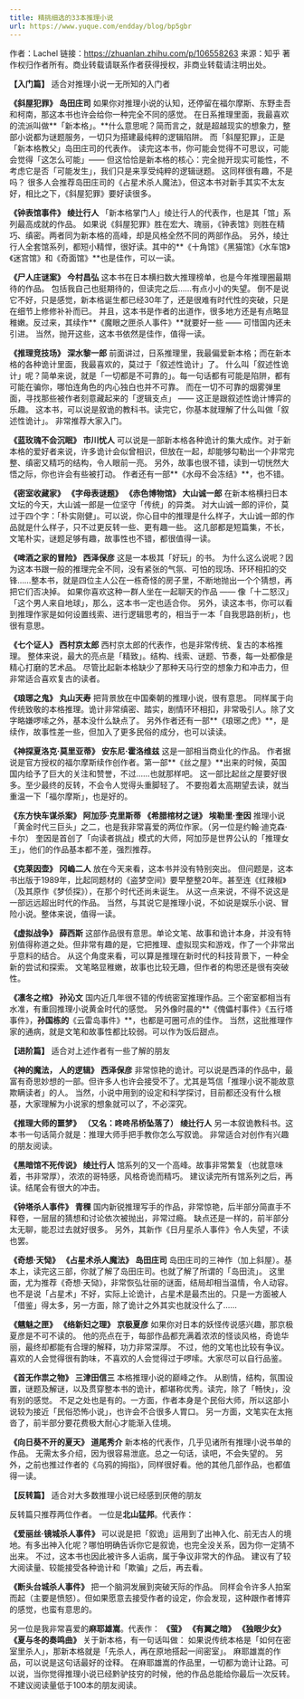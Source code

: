 ```yaml
---
title: 精挑细选的33本推理小说
url: https://www.yuque.com/endday/blog/bp5gbr
---
```


作者：Lachel
链接：<https://zhuanlan.zhihu.com/p/106558263>
来源：知乎
著作权归作者所有。商业转载请联系作者获得授权，非商业转载请注明出处。

**【入门篇】**
适合对推理小说一无所知的入门者

**《斜屋犯罪》**
**岛田庄司**
如果你对推理小说的认知，还停留在福尔摩斯、东野圭吾和柯南，那这本书也许会给你一种完全不同的感觉。
在日系推理里面，我最喜欢的流派叫做**「新本格」。**什么意思呢？简而言之，就是超越现实的想象力，整部小说都为谜题服务，一切只为搭建最纯粹的逻辑陷阱。
而「斜屋犯罪」，正是「新本格教父」岛田庄司的代表作。
读完这本书，你可能会觉得不可思议，可能会觉得「这怎么可能」—— 但这恰恰是新本格的核心：完全抛开现实可能性，不考虑它是否「可能发生」，我们只是来享受纯粹的逻辑谜题。
这同样很有趣，不是吗？
很多人会推荐岛田庄司的《占星术杀人魔法》，但这本书对新手其实不太友好，相比之下，《斜屋犯罪》要好读很多。

**《钟表馆事件》**
**绫辻行人**
「新本格掌门人」绫辻行人的代表作，也是其「馆」系列最高成就的作品。
如果说《斜屋犯罪》胜在宏大、瑰丽，《钟表馆》则胜在精巧、缜密。两者同为新本格的高峰，却是风格全然不同的两部作品。
另外，绫辻行人全套馆系列，都短小精悍，很好读。其中的**《十角馆》《黑猫馆》《水车馆》《迷宫馆》和《奇面馆》**也是佳作，可以一读。

**《尸人庄谜案》**
**今村昌弘**
这本书在日本横扫数大推理榜单，也是今年推理圈最期待的作品。
包括我自己也挺期待的，但读完之后……有点小小的失望。
倒不是说它不好，只是感觉，新本格诞生都已经30年了，还是很难有时代性的突破，只是在细节上修修补补而已。
并且，这本书是作者的出道作，很多地方还是有点略显稚嫩。反过来，其续作**《魔眼之匣杀人事件》**就要好一些 —— 可惜国内还未引进。
当然，抛开这些，这本书依然是佳作，值得一读。

**《推理竞技场》**
**深水黎一郎**
前面讲过，日系推理里，我最偏爱新本格；而在新本格的各种诡计里面，我最喜欢的，莫过于「叙述性诡计」了。
什么叫「叙述性诡计」呢？简单来说，就是「一切都是不可靠的」。每一句话都有可能是陷阱，都有可能在骗你，哪怕连角色的内心独白也并不可靠。
而在一切不可靠的烟雾弹里面，寻找那些被作者刻意藏起来的「逻辑支点」 —— 这正是跟叙述性诡计博弈的乐趣。
这本书，可以说是叙诡的教科书。读完它，你基本就理解了什么叫做「叙述性诡计」。
非常推荐大家入门。

**《蓝玫瑰不会沉眠》**
**市川忧人**
可以说是一部新本格各种诡计的集大成作。对于新本格的爱好者来说，许多诡计会似曾相识，但放在一起，却能够勾勒出一个非常完整、缜密又精巧的结构，令人眼前一亮。
另外，故事也很不错，读到一切恍然大悟之际，你也许会有些被打动。
作者还有一部**《水母不会冻结》**，也不错。

**《密室收藏家》**
**《字母表谜题》**
**《赤色博物馆》**
**大山诚一郎**
在新本格横扫日本文坛的今天，大山诚一郎是一位坚守「传统」的异类。
对大山诚一郎的评价，莫过于四个字：「朴实刚健」。可以说，你心目中的推理是什么样子，大山诚一郎的作品就是什么样子，只不过更反转一些、更有趣一些。
这几部都是短篇集，不长，文笔朴实，谜题足够有趣，故事性也不错，都很值得一读。

**《啤酒之家的冒险》**
**西泽保彦**
这是一本极其「好玩」的书。
为什么这么说呢？因为这本书跟一般的推理完全不同，没有紧张的气氛、可怕的现场、环环相扣的交锋……整本书，就是四位主人公在一栋奇怪的房子里，不断地抛出一个个猜想，再把它们否决掉。
如果你喜欢这种一群人坐在一起聊天的作品 —— 像「十二怒汉」「这个男人来自地球」，那么，这本书一定也适合你。
另外，读这本书，你可以看到推理作家是如何设置线索、进行逻辑思考的，相当于一本「自我思路剖析」，也很有意思。

**《七个证人》**
**西村京太郎**
西村京太郎的代表作，也是非常传统、复古的本格推理。
整体来说，最大的亮点是「精致」。结构、线索、谜题、节奏，每一处都像是精心打磨的艺术品。
尽管比起新本格缺少了那种天马行空的想象力和冲击力，但非常适合喜欢复古的读者。

**《琅琊之鬼》**
**丸山天寿**
把背景放在中国秦朝的推理小说，很有意思。
同样属于向传统致敬的本格推理。诡计非常缜密、踏实，剧情环环相扣，非常吸引人。除了文字略嫌啰嗦之外，基本没什么缺点了。
另外作者还有一部**《琅琊之虎》**，是续作，故事性差一些，但加入了更多民俗的成分，也可以读读。

**《神探夏洛克·莫里亚蒂》**
**安东尼·霍洛维兹**
这是一部相当商业化的作品。
作者据说是官方授权的福尔摩斯续作创作者。第一部**《丝之屋》**出来的时候，英国国内给予了巨大的关注和赞誉，不过……也就那样吧。
这一部比起丝之屋要好很多。至少最终的反转，不会令人觉得头重脚轻了。
不要抱着太高期望去读，就当重温一下「福尔摩斯」，也是好的。

**《东方快车谋杀案》**
**阿加莎·克里斯蒂**
**《希腊棺材之谜》**
**埃勒里·奎因**
推理小说「黄金时代三巨头」之二，也是我非常喜爱的两位作家。（另一位是约翰·迪克森·卡尔）
奎因是首创了「向读者挑战」模式的大师，阿加莎是世界公认的「推理女王」，他们的作品基本都不差，强烈推荐。

**《克莱因壶》**
**冈嵨二人**
放在今天来看，这本书并没有特别突出。
但问题是，这本书出版于1989年，比起同题材的《盗梦空间》要早整整20年。甚至连《红辣椒》（及其原作《梦侦探》），在那个时代还尚未诞生。
从这一点来说，不得不说这是一部远远超出时代的作品。
当然，与其说它是推理小说，不如说是娱乐小说、冒险小说。整体来说，值得一读。

**《虚拟战争》**
**薛西斯**
这部作品很有意思。单论文笔、故事和诡计本身，并没有特别值得称道之处。但非常有趣的是，它把推理、虚拟现实和游戏，作了一个非常出乎意料的结合。
从这个角度来看，可以算是推理在新时代的科技背景下，一种全新的尝试和探索。
文笔略显稚嫩，故事也比较无趣，但作者的构思还是很有突破性。

**《凛冬之棺》**
**孙沁文**
国内近几年很不错的传统密室推理作品。三个密室都相当有水准，有重回推理小说黄金时代的感觉。
另外像时晨的**《傀儡村事件》《五行塔事件》，**孙国栋的**《云雷岛事件》**，也都是可圈可点的佳作。
当然，这批推理作家的通病，就是文笔和故事性都比较弱。可以作为饭后甜点。

**【进阶篇】**
适合对上述作者有一些了解的朋友

**《神的魔法， 人的逻辑》**
**西泽保彦**
非常惊艳的诡计。可以说是西泽的作品中，最富有奇思妙想的一部。但许多人也许会接受不了。尤其是笃信「推理小说不能故意欺瞒读者」的人。
当然，小说中用到的设定和科学探讨，目前都还没有什么根基，大家理解为小说家的想象就可以了，不必深究。

**《推理大师的噩梦》**
**（又名：咚咚吊桥坠落了）**
**绫辻行人**
另一本叙诡教科书。这本书一句话简介就是：推理大师手把手教你怎么写叙诡。
非常适合对创作有兴趣的朋友阅读。

**《黑暗馆不死传说》**
**绫辻行人**
馆系列的又一个高峰。故事非常繁复（也就意味着，书非常厚），浓浓的哥特感，风格奇诡而精巧。
建议读完所有馆系列之后，再读。结尾会有很大的冲击。

**《钟塔杀人事件》**
**青稞**
国内新锐推理写手的作品，非常惊艳，后半部分简直手不释卷，一层层的猜想和讨论依次被抛出，非常过瘾。
缺点还是一样的，前半部分太无聊，能忍过去就好很多。
另外，其新作《日月星杀人事件》令人失望，不读也罢。

**《奇想·天恸》**
**《占星术杀人魔法》**
**岛田庄司**
岛田庄司的三神作（加上斜屋）。基本上，读完这三部，你就了解了岛田庄司。也就了解了所谓的「岛田流」。
这里面，尤为推荐《奇想·天恸》，非常恢弘壮丽的谜面，结局却相当温情，令人动容。
也不是说「占星术」不好，实际上论诡计，占星术是最杰出的。只是一方面被人「借鉴」得太多，另一方面，除了诡计之外其实也就没什么了……

**《魑魅之匣》**
**《络新妇之理》**
**京极夏彦**
如果你对日本的妖怪传说感兴趣，那京极夏彦是不可不读的。
他的亮点在于，每部作品都充满着浓浓的怪谈风格，奇诡华丽，最终却都能有合理的解释，功力非常深厚。
不过，他的文笔也比较有争议。喜欢的人会觉得很有韵味，不喜欢的人会觉得过于啰嗦。大家尽可以自行品鉴。

**《首无作祟之物》**
**三津田信三**
本格推理小说的巅峰之作。
从剧情，结构，氛围设置，谜题及解谜，以及贯穿整本书的诡计，都堪称优秀。读完，除了「畅快」，没有别的感觉。
不足之处也是有的。一方面，作者本身是个民俗大师，所以这部小说较为接近「民俗恐怖小说」，也许会不合很多人胃口。
另一方面，文笔实在太拖沓了，前半部分要花费极大耐心才能渐入佳境。

**《向日葵不开的夏天》**
**道尾秀介**
新本格的代表作，几乎见诸所有推理小说书单的作品。
无需太多介绍，因为很容易泄底。总之一句话，读吧，不会失望的。
另外，之前也推过作者的《乌鸦的拇指》，同样很好看。他的其他几部作品，也都值得一读。

**【反转篇】**
适合对大多数推理小说已经感到厌倦的朋友

反转篇只推荐两位作者。
一位是**北山猛邦**。代表作：

**《爱丽丝·镜城杀人事件》**
可以说是把「叙诡」运用到了出神入化、前无古人的境地。有多出神入化呢？哪怕明确告诉你它是叙诡，也完全没关系，因为你一定猜不出来。
不过，这本书也因此被许多人诟病，属于争议非常大的作品。
建议有了较大阅读量、较能接受各种诡计和「欺骗」之后，再去看。

**《断头台城杀人事件》**
把一个脑洞发展到突破天际的作品。
同样会令许多人拍案而起（主要是愤怒）。但如果愿意去接受作者的设定，你会发现，这种跟作者博弈的感觉，也蛮有意思的。

另一位是我非常喜爱的**麻耶雄嵩**。代表作：
**《萤》**
**《有翼之暗》**
**《独眼少女》**
**《夏与冬的奏鸣曲》**
关于新本格，有一句话叫做：
如果说传统本格是「如何在密室里杀人」，那新本格就是「先杀人，再在原地搭起一间密室」。
麻耶雄嵩的作品，可以说是这句话最好的诠释。
在麻耶雄嵩的作品里，一切都为诡计让路。可以说，当你觉得推理小说已经黔驴技穷的时候，他的作品总能给你最后一次反转。
不建议阅读量低于100本的朋友阅读。
